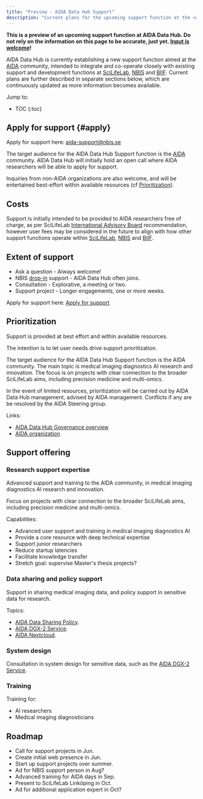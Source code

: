 ```yaml
---
title: "Preview - AIDA Data Hub Support"
description: "Current plans for the upcoming support function at the <a href='/'>AIDA Data Hub</a>."
---
```

**This is a preview of an upcoming support function at AIDA Data Hub.
Do not rely on the information on this page to be accurate, just yet.
<a href='mailto:aida-support@nbis.se'>Input is welcome</a>!**

AIDA Data Hub is currently establishing a new support function aimed at the
[AIDA](https://medtech4health.se/en/aida-arena) community, intended to integrate
and co-operate closely with existing support and development functions at
[SciLifeLab](https://scilifelab.se), [NBIS](https://nbis.se) and
[BIIF](https://www.scilifelab.se/units/bioimage-informatics/).
Current plans are further described in separate sections below, which are
continuously updated as more information becomes available.

Jump to:
* TOC
{:toc}

## Apply for support {#apply}
Apply for support here: [aida-support@nbis.se](mailto:aida-support@nbis.se??subject=[AIDA%20Data%20hub%20support]%20Request%20for%20support)

The target audience for the AIDA Data Hub Support function is the
[AIDA](https://medtech4health.se/en/aida-arena) community. AIDA Data Hub will
initially hold an open call where AIDA researchers will be able to apply for
support.

Inquiries from non-AIDA organizations are also welcome, and will be entertained
best-effort within available resources (cf [Prioritization](#prioritization)).

## Costs
Support is initially intended to be provided to AIDA researchers free of charge,
as per SciLifeLab
[International Advisory Board](https://www.scilifelab.se/about-us/management/#h-international-advisory-board)
recommendation, however user fees may be considered in the future to align with
how other support functions operate within [SciLifeLab](https://scilifelab.se),
[NBIS](https://nbis.se) and [BIIF](https://www.scilifelab.se/units/bioimage-informatics/).

## Extent of support

* Ask a question - Always welcome!
* NBIS [drop-in](https://nbis.se/events/) support - AIDA Data Hub often joins.
* Consultation - Explorative, a meeting or two.
* Support project - Longer engagements, one or more weeks.

Apply for support here: [Apply for support](#apply)

## Prioritization
Support is provided at best effort and within available resources.

The intention is to let user needs drive support prioritization.

The target audience for the AIDA Data Hub Support function is the AIDA
community. The main topic is medical imaging diagnostics AI research and
innovation. The focus is on projects with clear connection to the broader
SciLifeLab aims, including precision medicine and multi-omics.

In the event of limited resources, prioritization will be carried out by
AIDA Data Hub management, advised by AIDA management. Conflicts if any are
be resolved by the AIDA Steering group.

Links:
* [AIDA Data Hub Governance overview](https://docs.google.com/document/d/1ZA71FXSBA5vcAJUj_NH3tPauHKfEPrsqxslsoxG9Afo/edit#heading=h.oqd9fv79cel5)
* [AIDA organization](https://medtech4health.se/en/aida-arena/organization/)

## Support offering

### Research support expertise
Advanced support and training to the AIDA community, in medical imaging
diagnostics AI research and innovation.

Focus on projects with clear connection to the broader SciLifeLab aims,
including precision medicine and multi-omics.

Capabilities:
* Advanced user support and training in medical imaging diagnostics AI
* Provide a core resource with deep technical expertise
* Support junior researchers
* Reduce startup latencies
* Facilitate knowledge transfer
* Stretch goal: supervise Master's thesis projects?

### Data sharing and policy support
Support in sharing medical imaging data, and policy support in sensitive data
for research.

Topics:
* [AIDA Data Sharing Policy](/sharing/).
* [AIDA DGX-2 Service](/sharing/#dgx-2).
* [AIDA Nextcloud](/services/#nextcloud).

### System design
Consultation in system design for sensitive data, such as the [AIDA DGX-2 Service](/sharing/#dgx-2).

### Training
Training for:
* AI researchers
* Medical imaging diagnosticians

## Roadmap

* Call for support projects in Jun.
* Create initial web presence in Jun.
* Start up support projects over summer.
* Ad for NBIS support person in Aug?
* Advanced training for AIDA days in Sep.
* Present to SciLifeLab Linköping in Oct.
* Ad for additional application expert in Oct?
